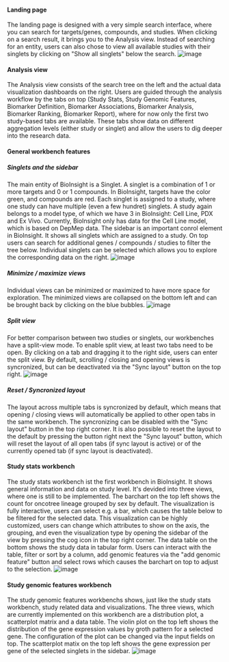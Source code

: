 #### Landing page

The landing page is designed with a very simple search interface, where you can search for targets/genes, compounds, and studies. When clicking on a search result, it brings you to the Analysis view. Instead of searching for an entity, users can also chose to view all available studies with their singlets by clicking on "Show all singlets" below the search.
![image](https://github.com/datavisyn/bioinsight/assets/57343176/5ba096cf-84f6-4717-ba83-0991156b248b)

#### Analysis view

The Analysis view consists of the search tree on the left and the actual data visualization dashboards on the right. Users are guided through the analysis workflow by the tabs on top (Study Stats, Study Genomic Features, Biomarker Definition, Biomarker Associations, Biomarker Analysis, Biomarker Ranking, Biomarker Report), where for now only the first two study-based tabs are available. These tabs show data on different aggregation levels (either study or singlet) and allow the users to dig deeper into the research data.

#### General workbench features

##### Singlets and the sidebar

The main entity of BioInsight is a Singlet. A singlet is a combination of 1 or more targets and 0 or 1 compounds. In BioInsight, targets have the color green, and compounds are red. Each singlet is assigned to a study, where one study can have multiple (even a few hundret) singlets. A study again belongs to a model type, of which we have 3 in BioInsight: Cell Line, PDX and Ex Vivo. Currently, BioInsight only has data for the Cell Line model, which is based on DepMep data.
The sidebar is an important conrol element in BioInsight. It shows all singlets which are assigned to a study. On top users can search for additional genes / compounds / studies to filter the tree below. Individual singlets can be selected which allows you to explore the corresponding data on the right.
![image](https://github-production-user-asset-6210df.s3.amazonaws.com/57343176/257223959-1794884e-5db3-4ef9-9819-2356ccca5917.png?X-Amz-Algorithm=AWS4-HMAC-SHA256&X-Amz-Credential=AKIAIWNJYAX4CSVEH53A%2F20230814%2Fus-east-1%2Fs3%2Faws4_request&X-Amz-Date=20230814T082441Z&X-Amz-Expires=300&X-Amz-Signature=1586b43b08754c395dd6d7f5b8e02dfd3b24a6803c4900ce1a348f258ca8fdd2&X-Amz-SignedHeaders=host&actor_id=138492623&key_id=0&repo_id=588514487)

##### Minimize / maximize views

Individual views can be minimized or maximized to have more space for exploration. The minimized views are collapsed on the bottom left and can be brought back by clicking on the blue bubbles.
![image](https://github.com/datavisyn/bioinsight/assets/57343176/98ecccfe-8224-4a64-9822-a204284bedb7)

##### Split view

For better comparison between two studies or singlets, our workbenches have a split-view mode. To enable split view, at least two tabs need to be open. By clicking on a tab and dragging it to the right side, users can enter the split view. By default, scrolling / closing and opening views is syncronized, but can be deactivated via the "Sync layout" button on the top right.
![image](https://github.com/datavisyn/bioinsight/assets/57343176/2bfbb006-ea40-4c47-a668-a85ae5b3ae94)

##### Reset / Syncronized layout

The layout across multiple tabs is syncronized by default, which means that opening / closing views will automatically be applied to other open tabs in the same workbench. The syncronizing can be disabled with the "Sync layout" button in the top right corner. It is also possible to reset the layout to the default by pressing the button right next the "Sync layout" button, which will reset the layout of all open tabs (if sync layout is active) or of the currently opened tab (if sync layout is deactivated).

#### Study stats workbench

The study stats workbench ist the first workbench in BioInsight. It shows general information and data on study level. It's devided into three views, where one is still to be implemented. The barchart on the top left shows the count for oncotree lineage grouped by sex by default. The visualization is fully interactive, users can select e.g. a bar, which causes the table below to be filtered for the selected data. This visualization can be highly customized, users can change which attributes to show on the axis, the grouping, and even the visualization type by opening the sidebar of the view by pressing the cog icon in the top right corner.
The data table on the bottom shows the study data in tabular form. Users can interact with the table, filter or sort by a column, add genomic features via the "add genomic feature" button and select rows which causes the barchart on top to adjust to the selection.
![image](https://github.com/datavisyn/bioinsight/assets/57343176/e5e43716-1b65-47c7-97f7-9e9840f8ecf2)

#### Study genomic features workbench

The study genomic features workbenchs shows, just like the study stats workbench, study related data and visualizations. The three views, which are currently implemented on this workbench are a distribution plot, a scatterplot matrix and a data table. The violin plot on the top left shows the distribution of the gene expression values by groth pattern for a selected gene. The configuration of the plot can be changed via the input fields on top. The scatterplot matix on the top left shows the gene expression per gene of the selected singlets in the sidebar.
![image](https://github.com/datavisyn/bioinsight/assets/57343176/d33ea5be-21da-4725-804d-b60ee79ca725)
